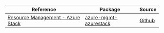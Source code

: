| Reference | Package | Source |
|---|---|---|
|[Resource Management - Azure Stack](mgmt-azurestack-readme.md)|[azure-mgmt-azurestack](https://pypi.org/project/azure-mgmt-azurestack)|[Github](https://github.com/Azure/azure-sdk-for-python/blob/main/sdk/azurestack/azure-mgmt-azurestack)|
